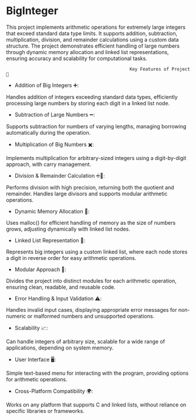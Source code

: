 # BigInteger
This project implements arithmetic operations for extremely large integers that exceed standard data type limits. It supports addition, subtraction, multiplication, division, and remainder calculations using a custom data structure. The project demonstrates efficient handling of large numbers through dynamic memory allocation and linked list representations, ensuring accuracy and scalability for computational tasks.

                                                   Key Features of Project🌟
- Addition of Big Integers ➕:

Handles addition of integers exceeding standard data types, efficiently processing large numbers by storing each digit in a linked list node.
- Subtraction of Large Numbers ➖:

Supports subtraction for numbers of varying lengths, managing borrowing automatically during the operation.
- Multiplication of Big Numbers ✖️:

Implements multiplication for arbitrary-sized integers using a digit-by-digit approach, with carry management.
- Division & Remainder Calculation ➗🔄:

Performs division with high precision, returning both the quotient and remainder. Handles large divisors and supports modular arithmetic operations.
- Dynamic Memory Allocation 🧠:

Uses malloc() for efficient handling of memory as the size of numbers grows, adjusting dynamically with linked list nodes.
- Linked List Representation 🔗:

Represents big integers using a custom linked list, where each node stores a digit in reverse order for easy arithmetic operations.
- Modular Approach 🧩:

Divides the project into distinct modules for each arithmetic operation, ensuring clean, readable, and reusable code.
- Error Handling & Input Validation ⚠️:

Handles invalid input cases, displaying appropriate error messages for non-numeric or malformed numbers and unsupported operations.
- Scalability 📈:

Can handle integers of arbitrary size, scalable for a wide range of applications, depending on system memory.
- User Interface 🖥️:

Simple text-based menu for interacting with the program, providing options for arithmetic operations.
- Cross-Platform Compatibility 🌍:

Works on any platform that supports C and linked lists, without reliance on specific libraries or frameworks.
